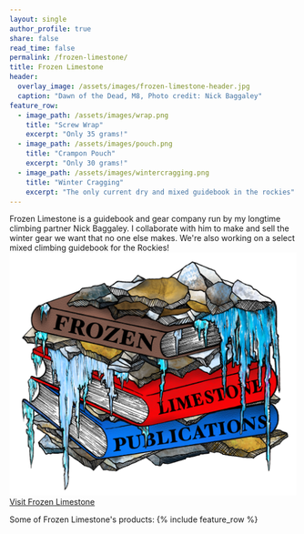 ```yaml
---
layout: single
author_profile: true
share: false
read_time: false
permalink: /frozen-limestone/
title: Frozen Limestone
header:
  overlay_image: /assets/images/frozen-limestone-header.jpg
  caption: "Dawn of the Dead, M8, Photo credit: Nick Baggaley"
feature_row:
  - image_path: /assets/images/wrap.png
    title: "Screw Wrap"
    excerpt: "Only 35 grams!"
  - image_path: /assets/images/pouch.png
    title: "Crampon Pouch"
    excerpt: "Only 30 grams!"
  - image_path: /assets/images/wintercragging.png
    title: "Winter Cragging"
    excerpt: "The only current dry and mixed guidebook in the rockies"
---
```

Frozen Limestone is a guidebook and gear company run by my longtime climbing partner Nick Baggaley. I collaborate with him to make and sell the winter gear we want that no one else makes. We're also working on a select mixed climbing guidebook for the Rockies! 
![Frozen Limestone](/assets/images/flg.png)
<a href="https://www.frozenlimestone.ca/" class="btn btn--large btn--primary align-center" target="_blank">Visit Frozen Limestone</a>

Some of Frozen Limestone's products:
{% include feature_row %}

